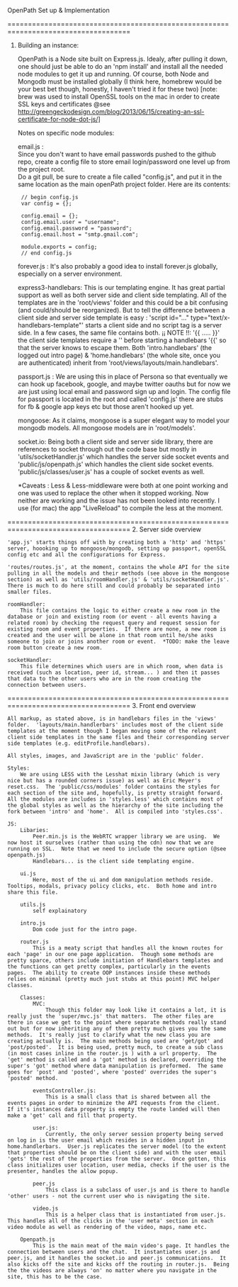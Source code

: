 OpenPath Set up & Implementation


====================================================================================
1. Building an instance:

	OpenPath is a Node site built on Express.js.  Idealy, after pulling it down, one should just be able to do an 'npm install' and install all the needed node modules to get it up and running.  Of course, both Node and Mongodb must be installed globally (I think here, homebrew would be your best bet though, honestly, I haven't tried it for these two) [note: brew was used to install OpenSSL tools on the mac in order to create SSL keys and certificates @see http://greengeckodesign.com/blog/2013/06/15/creating-an-ssl-certificate-for-node-dot-js/]  

	Notes on specific node modules:

  	email.js :  
	  	Since you don't want to have email passwords pushed to the github repo, create 
		a config file to store email login/password one level up from the project root.  
		Do a git pull, be sure to create a file called "config.js", and put it in the same location 
		as the main openPath project folder.  Here are its contents:

		// begin config.js
		var config = {};

		config.email = {};
		config.email.user = "username";
		config.email.password = "password";
		config.email.host = "smtp.gmail.com";

		module.exports = config;
		// end config.js

  	forever.js : 
	  	It's also probably a good idea to install forever.js globally, especially on a server environment.

	express3-handlebars:
		This is our templating engine.  It has great partial support as well as both server side and client side templating.  All of the templates are in the 'root/views' folder and this could be a bit confusing (and could/should be reorganized). But to tell the difference between a client side and server side template is easy : 'script id="..." type="text/x-handlebars-template"' starts a client side and no script tag is a server side. In a few cases, the same file contains both.  ¡¡ NOTE !!: '\{{ ..... }}' the client side templates require a '\' before starting a handlebars '{{' so that the server knows to escape them.
		Both 'intro.handlebars' (the logged out intro page) & 'home.handlebars' (the whole site, once you are authenticated) inherit from 'root/views/layouts/main.handlebars'.

	passport.js :
		We are using this in place of Persona so that eventually we can hook up facebook, google, and maybe twitter oauths but for now we are just using local email and password sign up and login.  The config file for passport is located in the root and called 'config.js' there are stubs for fb & google app keys etc but those aren't hooked up yet.

	mongoose:
		As it claims, mongoose is a super elegant way to model your mongodb models.  All mongoose models are in 'root/models'.

	socket.io:
		Being both a client side and server side library, there are references to socket through out the code base but mostly in 'utils/socketHandler.js' which handles the server side socket events and 'public/js/openpath.js' which handles the client side socket events.  'public/js/classes/user.js' has a couple of socket events as well.

	*Caveats : Less & Less-middleware were both at one point working and one was used to replace the other when it stopped working.  Now neither are working and the issue has not been looked into recently.  I use (for mac) the app "LiveReload" to compile the less at the moment.

====================================================================================
2. Server side overview
	
	'app.js' starts things off with by creating both a 'http' and 'https' server, hoooking up to mongoose/mongodb, setting up passport, openSSL config etc and all the configurations for Express.

	'routes/routes.js', at the moment, contains the whole API for the site pulling in all the models and their methods (see above in the mongoose section) as well as 'utils/roomHandler.js' & 'utils/socketHandler.js'.  There is much to do here still and could probably be separated into smaller files.

	roomHandler:
		This file contains the logic to either create a new room in the database or join and existing room (or event - all events having a related room) by checking the request query and request session for existing room and event properties.  If there are none, a new room is created and the user will be alone in that room until he/she asks someone to join or joins another room or event.  *TODO: make the leave room button create a new room.

	socketHandler: 
		This file determines which users are in which room, when data is received (such as location, peer id, stream... ) and then it passes that data to the other users who are in the room creating the connection between users.

====================================================================================
3. Front end overview

	All markup, as stated above, is in handlebars files in the 'views' folder.  'layouts/main.handlerbars' includes most of the client side templates at the moment though I began moving some of the relevant client side templates in the same files and their corresponding server side templates (e.g. editProfile.handlebars).

	All styles, images, and JavaScript are in the 'public' folder.  

	Styles:
		We are using LESS with the Lesshat mixin library (which is very nice but has a rounded corners issue) as well as Eric Meyer's reset.css.  The 'public/css/modules' folder contains the styles for each section of the site and, hopefully, is pretty straight forward. All the modules are includes in 'styles.less' which contains most of the global styles as well as the hierarchy of the site including the fork between 'intro' and 'home'.  All is compiled into 'styles.css'.

	JS:
		Libaries: 
			Peer.min.js is the WebRTC wrapper library we are using.  We now host it ourselves (rather than using the cdn) now that we are running on SSL.  Note that we need to include the secure option (@see openpath.js)
			Handlebars... is the client side templating engine.

		ui.js
			Here, most of the ui and dom manipulation methods reside.  Tooltips, modals, privacy policy clicks, etc.  Both home and intro share this file.

		utils.js
			self explainatory

		intro.js
			Dom code just for the intro page.

		router.js
			This is a meaty script that handles all the known routes for each 'page' in our one page application.  Though some methods are pretty sparce, others include initiation of Handlebars templates and the functions can get pretty complex, particularly in the events pages.  The ability to create OOP instances inside these methods relies on minimal (pretty much just stubs at this point) MVC helper classes.

		Classes:
			MVC:
				Though this folder may look like it contains a lot, it is really just the 'super/mvc.js' that matters.  The other files are there in case we get to the point where separate methods really stand out but for now inheriting any of them pretty much gives you the same methods.  It's really just to clarify what the new class you are creating actually is.  The main methods being used are 'get/got' and 'post/posted'.  It is being used, pretty much, to create a sub class (in most cases inline in the router.js ) with a url property.  The 'get' method is called and a 'got' method is declared, overriding the super's 'got' method where data manipulation is preformed.  The same goes for 'post' and 'posted', where 'posted' overrides the super's 'posted' method.

			eventsController.js:
				This is a small class that is shared between all the events pages in order to minimize the API requests from the client.  If it's instances data property is empty the route landed will then make a 'get' call and fill that property.

			user.js:
				Currently, the only server session property being served on log in is the user email which resides in a hidden input in home.handlerbars.  User.js replicates the server model (to the extent that properties should be on the client side) and with the user email 'gets' the rest of the properties from the server.  Once gotten, this class initializes user location, user media, checks if the user is the presenter, handles the allow popup.

			peer.js
				This class is a subclass of user.js and is there to handle 'other' users - not the current user who is navigating the site.

			video.js
				This is a helper class that is instantiated from user.js.  This handles all of the clicks in the 'user meta' section in each video module as well as rendering of the video, maps, name etc.

		Openpath.js
			This is the main meat of the main video's page. It handles the connection between users and the chat.  It instantiates user.js and peer.js, and it handles the socket.io and peer.js communications.  It also kicks off the site and kicks off the routing in router.js.  Being the the videos are always 'on' no matter where you navigate in the site, this has to be the case.





